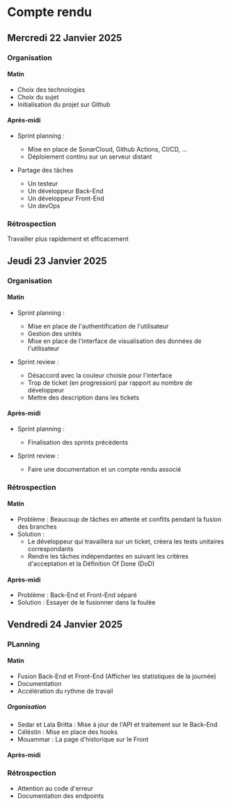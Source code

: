 # Compte rendu
## Mercredi 22 Janvier 2025
### Organisation
#### Matin
- Choix des technologies
- Choix du sujet
- Initialisation du projet sur Github
#### Après-midi
- Sprint planning :
  - Mise en place de SonarCloud, Github Actions, CI/CD, ...
  - Déploiement continu sur un serveur distant
    
- Partage des tâches
    - Un testeur
    - Un développeur Back-End
    - Un développeur Front-End
    - Un devOps
  
### Rétrospection
Travailler plus rapidement et efficacement
      
## Jeudi 23 Janvier 2025
### Organisation
#### Matin
- Sprint planning :
  - Mise en place de l'authentification de l'utilisateur
  - Gestion des unités
  - Mise en place de l'interface de visualisation des données de l'utilisateur
    
- Sprint review :
    - Désaccord avec la couleur choisie pour l'interface
    - Trop de ticket (en progression) par rapport au nombre de développeur
    - Mettre des description dans les tickets 

#### Après-midi
- Sprint planning :
  - Finalisation des sprints précédents
    
- Sprint review :
    - Faire une documentation et un compte rendu associé
        
### Rétrospection
#### Matin
- Problème : Beaucoup de tâches en attente et conflits pendant la fusion des branches
- Solution : 
  - Le développeur qui travaillera sur un ticket, créera les tests unitaires correspondants
  - Rendre les tâches indépendantes en suivant les critères d'acceptation et la Définition Of Done (DoD) 

#### Après-midi
- Problème : Back-End et Front-End séparé
- Solution : Essayer de le fusionner dans la foulée

## Vendredi 24 Janvier 2025
### PLanning 
#### Matin
- Fusion Back-End et Front-End (Afficher les statistiques de la journée)
- Documentation
- Accélération du rythme de travail
##### Organisation
  - Sedar et Lala Britta : Mise à jour de l'API et traitement sur le Back-End
  - Céléstin : Mise en place des hooks
  - Mouammar : La page d'historique sur le Front
  
#### Après-midi
### Rétrospection
- Attention au code d'erreur
- Documentation des endpoints
  

      




